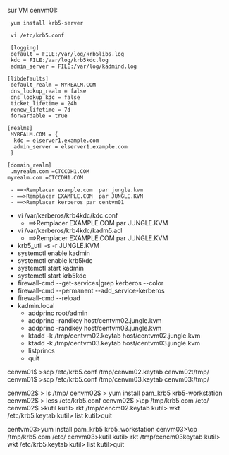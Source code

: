  sur VM cenvm01:
```
 yum install krb5-server
```

```
 vi /etc/krb5.conf  
```

```
 [logging]
 default = FILE:/var/log/krb5libs.log
 kdc = FILE:/var/log/krb5kdc.log
 admin_server = FILE:/var/log/kadmind.log

[libdefaults]
 default_realm = MYREALM.COM
 dns_lookup_realm = false
 dns_lookup_kdc = false
 ticket_lifetime = 24h
 renew_lifetime = 7d
 forwardable = true

[realms]
 MYREALM.COM = {
  kdc = elserver1.example.com
  admin_server = elserver1.example.com
 }

[domain_realm]
 .myrealm.com =CTCCDH1.COM
myrealm.com =CTCCDH1.COM
```
     - ==>Remplacer example.com  par jungle.kvm
     - ==>Remplacer EXAMPLE.COM  par JUNGLE.KVM
     - ==>Remplacer kerberos par centvm01

- vi /var/kerberos/krb4kdc/kdc.conf
     -  ==>Remplacer EXAMPLE.COM  par JUNGLE.KVM
-  vi /var/kerberos/krb4kdc/kadm5.acl
     - ==>Remplacer EXAMPLE.COM  par JUNGLE.KVM
- krb5_util -s -r JUNGLE.KVM
- systemctl enable kadmin
- systemctl enable krb5kdc
- systemctl start kadmin
- systemctl start krb5kdc
- firewall-cmd --get-services|grep kerberos --color
- firewall-cmd --permanent --add_service-kerberos
- firewall-cmd --reload
- kadmin.local
   - addprinc root/admin
   - addprinc -randkey host/centvm02.jungle.kvm
   - addprinc -randkey host/centvm03.jungle.kvm
   - ktadd -k /tmp/centvm02.keytab host/centvm02.jungle.kvm
   - ktadd -k /tmp/centvm03.keytab host/centvm03.jungle.kvm
   - listprincs
   - quit
   
cenvm01$ >scp /etc/krb5.conf /tmp/cenvm02.keytab cenvm02:/tmp/
cenvm01$ >scp /etc/krb5.conf /tmp/cenvm03.keytab cenvm03:/tmp/

cenvm02$ > ls /tmp/
cenvm02$ > yum install pam_krb5 krb5-workstation
cenvm02$ > less /etc/krb5.conf
cenvm02$ >\cp /tmp/krb5.com /etc/
cenvm02$ >kutil
kutil> rkt /tmp/cencm02.keytab
kutil> wkt /etc/krb5.keytab
kutil> list
kutil>quit

centvm03>yum install pam_krb5 krb5_workstation
cenvm03>\cp /tmp/krb5.com /etc/
cenvm03>kutil
kutil> rkt /tmp/cencm03keytab
kutil> wkt /etc/krb5.keytab
kutil> list
kutil>quit










